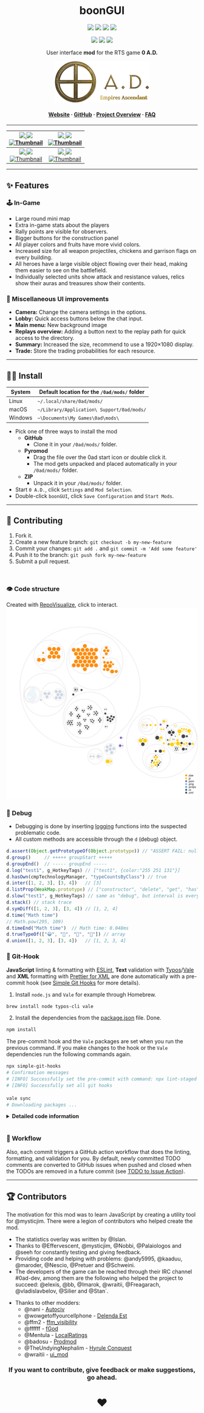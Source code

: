 <!-- Title -->
<div align="center">

# boonGUI <br>

<p>
<a href="https://github.com/LangLangBart/boonGUI/releases"><img src="https://img.shields.io/github/release/LangLangBart/boonGUI.svg?style=for-the-badge&color=gold&label=Version" height="20"></a>
<a href="https://play0ad.com/download/"><img src="https://img.shields.io/badge/Compatibility-Alpha26%3A%20​Zhuangzi-gold?style=for-the-badge" height="20"></a>
<a href="https://wildfiregames.com/forum/topic/37147-boongui/"><img src="https://img.shields.io/github/downloads/LangLangBart/boonGUI/total.svg?color=gold&amp&label=%E2%88%91%20Downloads&amp&style=for-the-badge" height="20"></a>
<a href="https://wildfiregames.com/forum/topic/37147-boongui/"><img src="https://img.shields.io/badge/Discussion-Forum-gold?style=for-the-badge" height="20"></a>
</p>

<p>
<!-- dev badges -->
<a href="https://github.com/LangLangBart/boonGUI/commits/main"><img src="https://img.shields.io/github/commits-since/LangLangBart/boonGUI/latest/main?style=for-the-badge" height="20"></a>
<a href="https://github.com/LangLangBart/boonGUI/graphs/contributors"><img src="https://img.shields.io/maintenance/yes/2023?style=for-the-badge" height="20"></a>
<a href="https://github.com/LangLangBart/boonGUI/commits/main"><img src="https://img.shields.io/github/commit-activity/m/LangLangBart/boonGUI?style=for-the-badge" height="20"></a>
</p>

User interface **mod** for the RTS game **0 A.D.**

<!-- 0 A.D. logo -->
<a href="https://play0ad.com"><img src="Images/0ad_logo.png" width="250">

<h4>
  <a href="https://play0ad.com/re-release-of-0-a-d-alpha-25-yauna/">Website</a>
  <span> · </span>
  <a href="https://github.com/0ad/0ad">GitHub</a>
  <span> · </span>
  <a href="https://peertube.debian.social/videos/watch/7d134d11-0b25-42bc-92dd-13c496863e8e">Project Overview</a>
  <span> · </span>
  <a href="https://trac.wildfiregames.com/wiki/FAQ">FAQ</a>
</h4>

---

| <a href="https://www.youtube.com/channel/UC5Sf1aQufzzWATg9TJzg7mQ"> <img src="https://img.shields.io/static/v1?label=Channel&message=0AD%20Newbie%20Rush&logo=YouTube&color=B40000&style=for-the-badge" height="19"> <a href="https://www.youtube.com/watch?v=CA2ZaEsDkiA"><img src="https://img.shields.io/youtube/views/CA2ZaEsDkiA?color=B40000&logo=youtube&style=for-the-badge" height="19"><br /> <a href="https://www.youtube.com/watch?v=CA2ZaEsDkiA" target="_blank"><img src="https://img.youtube.com/vi/CA2ZaEsDkiA/0.jpg" alt="Thumbnail" width="320" height="200" /> | <a href="https://www.youtube.com/channel/UCnpCp_OvNm0_FgD_5rSrxbw"><img src="https://img.shields.io/static/v1?label=Channel&message=Plan%26Go:%200%20%20A.D.&logo=YouTube&color=B40000&style=for-the-badge" height="19"> <a href="https://www.youtube.com/watch?v=PhdbEN6UoG4"><img src="https://img.shields.io/youtube/views/PhdbEN6UoG4?color=B40000&logo=youtube&style=for-the-badge" height="19"><br /> <a href="https://www.youtube.com/watch?v=PhdbEN6UoG4" target="_blank"><img src="https://img.youtube.com/vi/PhdbEN6UoG4/0.jpg" alt="Thumbnail" width="320" height="200" /> |
| :-------------------------------------------------------------------------------------------------------------------------------------------------------------------------------------------------------------------------------------------------------------------------------------------------------------------------------------------------------------------------------------------------------------------------------------------------------------------------------------------------------------------------------------------------------------------------------: | :-----------------------------------------------------------------------------------------------------------------------------------------------------------------------------------------------------------------------------------------------------------------------------------------------------------------------------------------------------------------------------------------------------------------------------------------------------------------------------------------------------------------------------------------------------------------------------------: |
|   <a href="https://www.youtube.com/channel/UCjF60pN4P6ZwTjn4e0_f0nw"><img src="https://img.shields.io/static/v1?label=Channel&message=Kakutstha%200AD&logo=YouTube&color=B40000&style=for-the-badge" height="19"> <a href="https://www.youtube.com/watch?v=aJBzP-UAMXI"><img src="https://img.shields.io/youtube/views/aJBzP-UAMXI?color=B40000&logo=youtube&style=for-the-badge" height="19"><br /> <a href="https://www.youtube.com/watch?v=aJBzP-UAMXI" target="_blank"><img src="https://img.youtube.com/vi/aJBzP-UAMXI/0.jpg" alt="Thumbnail" width="320" height="200" />    |        <a href="https://www.youtube.com/channel/UCS-SFei6NFRuGN8CKtAsYrA"><img src="https://img.shields.io/static/v1?label=Channel&message=Tom%200ad&logo=YouTube&color=B40000&style=for-the-badge" height="19"> <a href="https://www.youtube.com/watch?v=_DP_-WOARXo"><img src="https://img.shields.io/youtube/views/_DP_-WOARXo?color=B40000&logo=youtube&style=for-the-badge" height="19"><br /> <a href="https://www.youtube.com/watch?v=_DP_-WOARXo" target="_blank"><img src="https://img.youtube.com/vi/_DP_-WOARXo/0.jpg" alt="Thumbnail" width="320" height="200" />         |

</div>

---

## ✨ Features
### 🕹 In-Game
  * Large round mini map
  * Extra in-game stats about the players
  * Rally points are visible for observers.
  * Bigger buttons for the construction panel
  * All player colors and fruits have more vivid colors.
  * Increased size for all weapon projectiles, chickens and garrison flags on every building.
  * All heroes have a large visible object flowing over their head, making them easier to see on the battlefield.
  * Individually selected units show attack and resistance values, relics show their auras and treasures show their contents.

### 🎯 Miscellaneous UI improvements
  * **Camera:** Change the camera settings in the options.
  * **Lobby:** Quick access buttons below the chat input.
  * **Main menu:** New background image
  * **Replays overview:** Adding a button next to the replay path for quick access to the directory.
  * **Summary:** Increased the size, recommend to use a 1920×1080 display.
  * **Trade:** Store the trading probabilities for each resource.

---

## 👨‍💻 Install

| System  | Default location for the `/0ad/mods/` folder |
| ------- | -------------------------------------------- |
| Linux   | `~/.local/share/0ad/mods/`                   |
| macOS   | `~/Library/Application\ Support/0ad/mods/`   |
| Windows | `~\Documents\My Games\0ad\mods\`             |

* Pick one of three ways to install the mod
  * **GitHub**
    * Clone it in your `/0ad/mods/` folder.
  * **Pyromod**
    * Drag the file over the 0ad start icon or double click it.
    * The mod gets unpacked and placed automatically in your `/0ad/mods/` folder.
  * **ZIP**
    * Unpack it in your `/0ad/mods/` folder.
* Start `0 A.D.`, click `Settings` and `Mod Selection`.
* Double-click `boonGUI`, click `Save Configuration` and `Start Mods`.

---

## 💪 Contributing
1. Fork it.
2. Create a new feature branch: `git checkout -b my-new-feature`
3. Commit your changes: `git add .` and `git commit -m 'Add some feature'`
4. Push it to the branch: `git push fork my-new-feature`
5. Submit a pull request.

<br>

### 👁 Code structure
Created with [RepoVisualize](https://github.com/githubocto/repo-visualizer), click to interact.
[![image](Images/boonGUI_visualization.svg)](https://mango-dune-07a8b7110.1.azurestaticapps.net/?repo=LangLangBart%2FboonGUI)

### 🐛 Debug
- Debugging is done by inserting [logging](https://trac.wildfiregames.com/wiki/Logging#Scripts) functions into the suspected problematic code.
- All custom methods are accessible through the `d` (debug) object.

```js
d.assert(Object.getPrototypeOf(Object.prototype)) // "ASSERT FAIL: null"
d.group()     // +++++ groupStart +++++
d.groupEnd()  // ----- groupEnd -----
d.log("test1", g_HotkeyTags) // ["test1", {color:"255 251 131"}]
d.hasOwn(cmpTechnologyManager, "typeCountsByClass") // true
d.inter([1, 2, 3], [3, 4])   // [3]
d.listProp(WeakMap.prototype) // ["constructor", "delete", "get", "has", "set"]
d.slow("test1", g_HotkeyTags) // same as "debug", but interval is every 2s (useful in a loop)
d.stack() // stack trace
d.symDiff([1, 2, 3], [3, 4]) // [1, 2, 4]
d.time("Math time")
// Math.pow(295, 109)
d.timeEnd("Math time")  // Math time: 0.048ms
d.trueTypeOf(["😀", "🤢", "💩", "🎃"]) // array
d.union([1, 2, 3], [3, 4])   // [1, 2, 3, 4]
```

### 🔱 Git-Hook
**JavaScript** linting & formatting with [ESLint](https://eslint.org), **Text** validation with [Typos](https://github.com/crate-ci/typos)/[Vale](https://github.com/errata-ai/vale) and **XML** formatting with [Prettier for XML](https://github.com/prettier/plugin-xml) are done automatically with a pre-commit hook (see [Simple Git Hooks](https://github.com/toplenboren/simple-git-hooks) for more details).

1. Install `node.js` and `Vale` for example through Homebrew.

```sh
brew install node typos-cli vale
```

2. Install the dependencies from the [package.json](../package.json) file. Done.

```sh
npm install
```

The pre-commit hook and the `Vale` packages are set when you run the previous command. If you make changes to the hook or the `Vale` dependencies run the following commands again.

```sh
npx simple-git-hooks
# Confirmation messages
# [INFO] Successfully set the pre-commit with command: npx lint-staged
# [INFO] Successfully set all git hooks

vale sync
# Downloading packages ...
```


<details>
 <summary><b>Detailed code information</b></summary>
<p>

#### JavaScript
Mirroring the linting process from `0 A.D.` by using `ESLint` and an adopted set of rules defined in the [package.json](../package.json) file.

* The `.vscode` settings are set up to automatically adjust your code to the rules when you save the document.
* An optional installation of the [VSCode ESLint extension](https://marketplace.visualstudio.com/items?itemName=dbaeumer.vscode-eslint) runs `ESLint` on each file and display warnings and errors at once.
* The alternative is to lint and auto fix all your code with the following commands.

```sh
./node_modules/.bin/eslint .
./node_modules/.bin/eslint . --fix
```

#### Text validation
- [Typos](https://github.com/crate-ci/typos)
  - Finding and correcting spelling mistakes in the source code.
  - Rules can be set in a `typos.toml` file.
  - Auto-fixing mistakes.
- [Vale](https://github.com/errata-ai/vale)
  - Grammar, style, and word usage linter for the English language.
  - Rules are set in the [.vale.ini](../.vale.ini) file.
  - No auto-fixing, this must be done manually.

```sh
# Typos
# Autofix obious typos
typos -w

# Vale
# Downloading packages ...
vale sync
# check the repository
vale .
# see even suggestions
vale --minAlertLevel=suggestion .
```

#### XML
`Prettier for XML` formats the files according to the rules set in [package.json](../package.json).

* An optional installation of the [Prettier - Code formatter extension](https://marketplace.visualstudio.com/items?itemName=esbenp.prettier-vscode) automatically formats the `XML` file upon saving.
* The following command formats all `XML` files with `Prettier` and runs a simple [style sheet](../.github/build_scripts/stylesheet.xsl) over them to ensure that the `xsl:output attributes` have the correct case and form.

```sh
npm run xmlStyle
```

</p>
</details>
<br>

### 💼 Workflow
Also, each commit triggers a GitHub action workflow that does the linting, formatting, and validation for you.
By default, newly committed TODO comments are converted to GitHub issues when pushed and closed when the TODOs are removed in a future commit (see [TODO to Issue Action](https://github.com/alstr/todo-to-issue-action)).

---

## 🏆 Contributors
The motivation for this mod was to learn JavaScript by creating a utility tool for @mysticjim. There were a legion of contributors who helped create the mod.
* The statistics overlay was written by @Islan.
* Thanks to @Effervescent, @mysticjim, @Nobbi, @Palaiologos and @seeh for constantly testing and giving feedback.
* Providing code and helping with problems: @andy5995, @kaaduu, @maroder, @Nescio, @Pretuer and @Schweini.
* The developers of the game can be reached through their IRC channel #0ad-dev, among them are the following who helped the project to succeed: @elexis, @bb, @Imarok, @wraitii, @Freagarach, @vladislavbelov, @Silier and @Stan`.
<!-- vale off -->
* Thanks to other modders:
  * @nani - [Autociv](https://github.com/nanihadesuka/autociv)
  * @wowgetoffyourcellphone - [Delenda Est](https://github.com/JustusAvramenko/delenda_est)
  * @ffm2 - [ffm_visibility](https://wildfiregames.com/forum/topic/27124-ffm_visibility-mod/)
  * @ffffff - [fGod](https://github.com/fraizy22/fgodmod)
  * @Mentula - [LocalRatings](https://gitlab.com/mentula0ad/LocalRatings)
  * @badosu - [Prodmod](https://github.com/badosu/prodmod)
  * @TheUndyingNephalim - [Hyrule Conquest](https://www.moddb.com/mods/hyrule-conquest)
  * @wraitii - [ui_mod](https://github.com/wraitii/ui_mod)

<div align="center">

### If you want to contribute, give feedback or make suggestions, go ahead.
# ❤️
<!-- vale on -->
</div>
